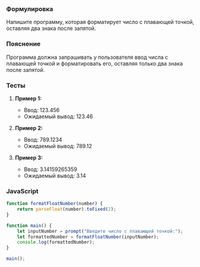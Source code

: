 
### Формулировка
Напишите программу, которая форматирует число с плавающей точкой, оставляя два знака после запятой.

### Пояснение
Программа должна запрашивать у пользователя ввод числа с плавающей точкой и форматировать его, оставляя только два знака после запятой.

### Тесты

1. **Пример 1:**
   - Ввод: 123.456
   - Ожидаемый вывод: 123.46

2. **Пример 2:**
   - Ввод: 789.1234
   - Ожидаемый вывод: 789.12

3. **Пример 3:**
   - Ввод: 3.14159265359
   - Ожидаемый вывод: 3.14

### JavaScript
```javascript
function formatFloatNumber(number) {
    return parseFloat(number).toFixed(2);
}

function main() {
    let inputNumber = prompt("Введите число с плавающей точкой:");
    let formattedNumber = formatFloatNumber(inputNumber);
    console.log(formattedNumber);
}

main();
```

